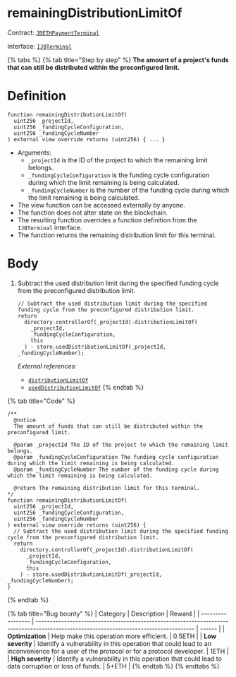 # remainingDistributionLimitOf

Contract: [`JBETHPaymentTerminal`](../)​‌

Interface: [`IJBTerminal`](../../../../interfaces/ijbterminal.md)

{% tabs %}
{% tab title="Step by step" %}
**The amount of a project's funds that can still be distributed within the preconfigured limit.**

# Definition

```solidity
function remainingDistributionLimitOf(
  uint256 _projectId,
  uint256 _fundingCycleConfiguration,
  uint256 _fundingCycleNumber
) external view override returns (uint256) { ... }
```

* Arguments:
  * `_projectId` is the ID of the project to which the remaining limit belongs.
  * `_fundingCycleConfiguration` is the funding cycle configuration during which the limit remaining is being calculated.
  * `_fundingCycleNumber` is the number of the funding cycle during which the limit remaining is being calculated.
* The view function can be accessed externally by anyone.
* The function does not alter state on the blockchain.
* The resulting function overrides a function definition from the `IJBTerminal` interface.
* The function returns the remaining distribution limit for this terminal.

# Body

1.  Subtract the used distribution limit during the specified funding cycle from the preconfigured distribution limit.

    ```solidity
    // Subtract the used distribution limit during the specified funding cycle from the preconfigured distribution limit.
    return
      directory.controllerOf(_projectId).distributionLimitOf(
        _projectId,
        _fundingCycleConfiguration,
        this
      ) - store.usedDistributionLimitOf(_projectId, _fundingCycleNumber);
    ```

    _External references:_

    * [`distributionLimitOf`](../../../or-controllers/jbcontroller/properties/distributionlimitof.md)
    * [`usedDistributionLimitOf`](../../jbethpaymentterminalstore/properties/useddistributionlimitof.md)
{% endtab %}

{% tab title="Code" %}
```solidity
/** 
  @notice 
  The amount of funds that can still be distributed within the preconfigured limit.

  @param _projectId The ID of the project to which the remaining limit belongs.
  @param _fundingCycleConfiguration The funding cycle configuration during which the limit remaining is being calculated. 
  @param _fundingCycleNumber The number of the funding cycle during which the limit remaining is being calculated. 

  @return The remaining distribution limit for this terminal.
*/
function remainingDistributionLimitOf(
  uint256 _projectId,
  uint256 _fundingCycleConfiguration,
  uint256 _fundingCycleNumber
) external view override returns (uint256) {
  // Subtract the used distribution limit during the specified funding cycle from the preconfigured distribution limit.
  return
    directory.controllerOf(_projectId).distributionLimitOf(
      _projectId,
      _fundingCycleConfiguration,
      this
    ) - store.usedDistributionLimitOf(_projectId, _fundingCycleNumber);
}
```
{% endtab %}

{% tab title="Bug bounty" %}
| Category          | Description                                                                                                                            | Reward |
| ----------------- | -------------------------------------------------------------------------------------------------------------------------------------- | ------ |
| **Optimization**  | Help make this operation more efficient.                                                                                               | 0.5ETH |
| **Low severity**  | Identify a vulnerability in this operation that could lead to an inconvenience for a user of the protocol or for a protocol developer. | 1ETH   |
| **High severity** | Identify a vulnerability in this operation that could lead to data corruption or loss of funds.                                        | 5+ETH  |
{% endtab %}
{% endtabs %}
